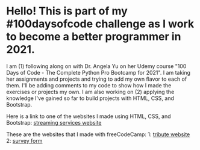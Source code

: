<h1> Hello! This is part of my #100daysofcode challenge as I work to become a better programmer in 2021. </h1>
<p>
I am (1) following along on with Dr. Angela Yu on her Udemy course "100 Days of Code - The Complete Python Pro Bootcamp for 2021".
I am taking her assignments and projects and trying to add my own flavor to each of them. I'll be adding comments to my code to show how I made the exercises or projects my own.
I am also working on (2) applying the knowledge I've gained so far to build projects with HTML, CSS, and Bootstrap.
</p>
<p>
Here is a link to one of the websites I made using HTML, CSS, and Bootstrap: <a href="https://streamingservices.netlify.app/" target="_blank">streaming services website</a>
</p>
<p>
These are the websites that I made with freeCodeCamp: 1: <a href="https://aangtributepage.netlify.app" target="_blank">tribute website</a> 2: <a href="https://fcc-surveyform-timothydharris.netlify.app" target="_blank">survey form</a>
</p>